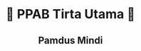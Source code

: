 

<!-- PROJECT LOGO -->
<br />
<p align="center">
  <!-- <img src="https://user-images.githubusercontent.com/44405810/129751765-07802bb1-0e55-4311-b6ee-d90f9b2e237b.png" width="160px"> -->


  <h1 align="center">🎉 PPAB Tirta Utama 🎉</h1>

  <div align="center">
    <h2>Pamdus Mindi</h2>
  </div>
</p>
